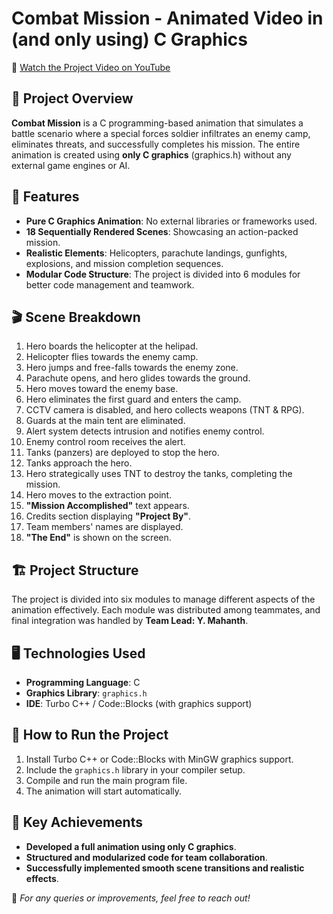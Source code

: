 # Combat Mission - Animated Video in (and only using) C Graphics
🔗 [Watch the Project Video on YouTube](https://youtu.be/dWvwoZclnEs?si=YnIC04PGYPEbZEyJ&t=43)

## 📌 Project Overview
**Combat Mission** is a C programming-based animation that simulates a battle scenario where a special forces soldier infiltrates an enemy camp, eliminates threats, and successfully completes his mission. The entire animation is created using **only C graphics** (graphics.h) without any external game engines or AI.

## 🚀 Features
- **Pure C Graphics Animation**: No external libraries or frameworks used.
- **18 Sequentially Rendered Scenes**: Showcasing an action-packed mission.
- **Realistic Elements**: Helicopters, parachute landings, gunfights, explosions, and mission completion sequences.
- **Modular Code Structure**: The project is divided into 6 modules for better code management and teamwork.

## 🎬 Scene Breakdown
1. Hero boards the helicopter at the helipad.
2. Helicopter flies towards the enemy camp.
3. Hero jumps and free-falls towards the enemy zone.
4. Parachute opens, and hero glides towards the ground.
5. Hero moves toward the enemy base.
6. Hero eliminates the first guard and enters the camp.
7. CCTV camera is disabled, and hero collects weapons (TNT & RPG).
8. Guards at the main tent are eliminated.
9. Alert system detects intrusion and notifies enemy control.
10. Enemy control room receives the alert.
11. Tanks (panzers) are deployed to stop the hero.
12. Tanks approach the hero.
13. Hero strategically uses TNT to destroy the tanks, completing the mission.
14. Hero moves to the extraction point.
15. **"Mission Accomplished"** text appears.
16. Credits section displaying **"Project By"**.
17. Team members' names are displayed.
18. **"The End"** is shown on the screen.

## 🏗️ Project Structure
The project is divided into six modules to manage different aspects of the animation effectively. Each module was distributed among teammates, and final integration was handled by **Team Lead: Y. Mahanth**.

## 🖥️ Technologies Used
- **Programming Language**: C
- **Graphics Library**: `graphics.h`
- **IDE**: Turbo C++ / Code::Blocks (with graphics support)

## 📜 How to Run the Project
1. Install Turbo C++ or Code::Blocks with MinGW graphics support.
2. Include the `graphics.h` library in your compiler setup.
3. Compile and run the main program file.
4. The animation will start automatically.

## 🎯 Key Achievements
- **Developed a full animation using only C graphics**.
- **Structured and modularized code for team collaboration**.
- **Successfully implemented smooth scene transitions and realistic effects**.

📌 *For any queries or improvements, feel free to reach out!*

